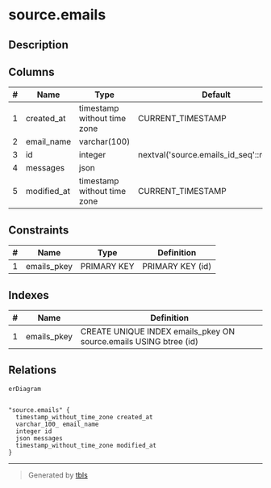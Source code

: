 # source.emails

## Description

## Columns

| # | Name        | Type                        | Default                                   | Nullable | Children | Parents | Comment |
| - | ----------- | --------------------------- | ----------------------------------------- | -------- | -------- | ------- | ------- |
| 1 | created_at  | timestamp without time zone | CURRENT_TIMESTAMP                         | true     |          |         |         |
| 2 | email_name  | varchar(100)                |                                           | true     |          |         |         |
| 3 | id          | integer                     | nextval('source.emails_id_seq'::regclass) | false    |          |         |         |
| 4 | messages    | json                        |                                           | true     |          |         |         |
| 5 | modified_at | timestamp without time zone | CURRENT_TIMESTAMP                         | true     |          |         |         |

## Constraints

| # | Name        | Type        | Definition       |
| - | ----------- | ----------- | ---------------- |
| 1 | emails_pkey | PRIMARY KEY | PRIMARY KEY (id) |

## Indexes

| # | Name        | Definition                                                        |
| - | ----------- | ----------------------------------------------------------------- |
| 1 | emails_pkey | CREATE UNIQUE INDEX emails_pkey ON source.emails USING btree (id) |

## Relations

```mermaid
erDiagram


"source.emails" {
  timestamp_without_time_zone created_at
  varchar_100_ email_name
  integer id
  json messages
  timestamp_without_time_zone modified_at
}
```

---

> Generated by [tbls](https://github.com/k1LoW/tbls)
